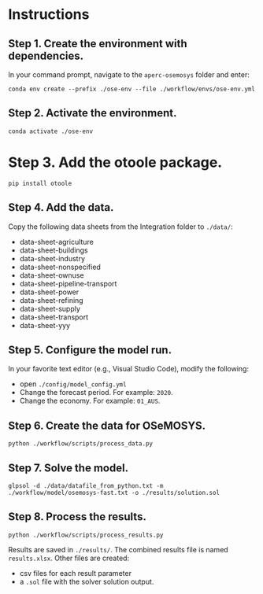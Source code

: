 # Instructions

## Step 1. Create the environment with dependencies.

In your command prompt, navigate to the `aperc-osemosys` folder and enter:

`conda env create --prefix ./ose-env --file ./workflow/envs/ose-env.yml`

## Step 2. Activate the environment.
`conda activate ./ose-env`

# Step 3. Add the otoole package.

`pip install otoole`

## Step 4. Add the data.
Copy the following data sheets from the Integration folder to `./data/`:
- data-sheet-agriculture
- data-sheet-buildings
- data-sheet-industry
- data-sheet-nonspecified
- data-sheet-ownuse
- data-sheet-pipeline-transport
- data-sheet-power
- data-sheet-refining
- data-sheet-supply
- data-sheet-transport
- data-sheet-yyy

## Step 5. Configure the model run.
In your favorite text editor (e.g., Visual Studio Code), modify the following:
- open `./config/model_config.yml`
- Change the forecast period. For example: `2020`.
- Change the economy. For example: `01_AUS`.

## Step 6. Create the data for OSeMOSYS.

`python ./workflow/scripts/process_data.py`

## Step 7. Solve the model.

`glpsol -d ./data/datafile_from_python.txt -m ./workflow/model/osemosys-fast.txt -o ./results/solution.sol`

## Step 8. Process the results.

`python ./workflow/scripts/process_results.py`

Results are saved in `./results/`. The combined results file is named `results.xlsx`. Other files are created:
- csv files for each result parameter
- a `.sol` file with the solver solution output.
